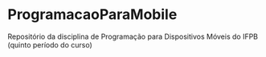 # ProgramacaoParaMobile
Repositório da disciplina de Programação para Dispositivos Móveis do IFPB (quinto período do curso)

